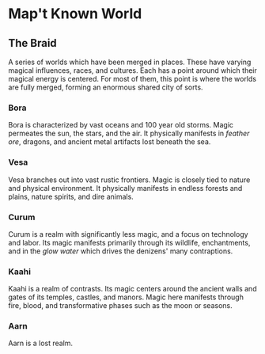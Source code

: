 # Map't Known World

## The Braid

A series of worlds which have been merged in places. These have varying magical influences, races, and cultures. Each has a point around which their magical energy is centered. For most of them, this point is where the worlds are fully merged, forming an enormous shared city of sorts.

### Bora

Bora is characterized by vast oceans and 100 year old storms. Magic permeates the sun, the stars, and the air. It physically manifests in _feather ore_, dragons, and ancient metal artifacts lost beneath the sea.

### Vesa

Vesa  branches out into vast rustic frontiers. Magic is closely tied to nature and physical environment. It physically manifests in endless forests and plains, nature spirits, and dire animals.

### Curum

Curum is a realm with significantly less magic, and a focus on technology and labor. Its magic manifests primarily through its wildlife, enchantments, and in the _glow water_ which drives the denizens' many contraptions.

### Kaahi

Kaahi is a realm of contrasts. Its magic centers around the ancient walls and gates of its temples, castles, and manors. Magic here manifests through fire, blood, and transformative phases such as the moon or seasons.

### Aarn

Aarn is a lost realm.
